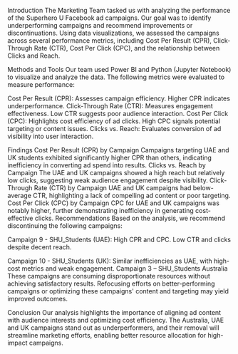 Introduction
The Marketing Team tasked us with analyzing the performance of the Superhero U Facebook ad campaigns. Our goal was to identify underperforming campaigns and recommend improvements or discontinuations. Using data visualizations, we assessed the campaigns across several performance metrics, including Cost Per Result (CPR), Click-Through Rate (CTR), Cost Per Click (CPC), and the relationship between Clicks and Reach.

Methods and Tools
Our team used Power BI and Python (Jupyter Notebook) to visualize and analyze the data. The following metrics were evaluated to measure performance:

Cost Per Result (CPR): Assesses campaign efficiency. Higher CPR indicates underperformance.
Click-Through Rate (CTR): Measures engagement effectiveness. Low CTR suggests poor audience interaction.
Cost Per Click (CPC): Highlights cost efficiency of ad clicks. High CPC signals potential targeting or content issues.
Clicks vs. Reach: Evaluates conversion of ad visibility into user interaction.

Findings
Cost Per Result (CPR) by Campaign
Campaigns targeting UAE and UK students exhibited significantly higher CPR than others, indicating inefficiency in converting ad spend into results.
Clicks vs. Reach by Campaign
The UAE and UK campaigns showed a high reach but relatively low clicks, suggesting weak audience engagement despite visibility.
Click-Through Rate (CTR) by Campaign
UAE and UK campaigns had below-average CTR, highlighting a lack of compelling ad content or poor targeting.
Cost Per Click (CPC) by Campaign
CPC for UAE and UK campaigns was notably higher, further demonstrating inefficiency in generating cost-effective clicks.
Recommendations
Based on the analysis, we recommend discontinuing the following campaigns:

Campaign 9 - SHU_Students (UAE):
High CPR and CPC.
Low CTR and clicks despite decent reach.

Campaign 10 - SHU_Students (UK):
Similar inefficiencies as UAE, with high-cost metrics and weak engagement.
Campaign 3 – SHU_Students Australia
These campaigns are consuming disproportionate resources without achieving satisfactory results. Refocusing efforts on better-performing campaigns or optimizing these campaigns' content and targeting may yield improved outcomes.

Conclusion
Our analysis highlights the importance of aligning ad content with audience interests and optimizing cost efficiency. The Australia, UAE and UK campaigns stand out as underperformers, and their removal will streamline marketing efforts, enabling better resource allocation for high-impact campaigns.
